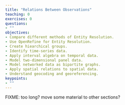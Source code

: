 ```yaml
---
title: "Relations Between Observations"
teaching: 0
exercises: 0
questions:
- ""
objectives:
- Compare different methods of Entity Resolution.
- Use OpenRefine for Entity Resolution.
- Create hiearchical groups.
- Identify time-series data.
- Apply interval algebra on temporal data.
- Model two-dimensional panel data.
- Model networked data as bipartite graphs.
- Apply spatial relations to spatial data.
- Understand geocoding and georeferencing.
keypoints:
- ""
---
```


FIXME: too long? move some material to other sections?
